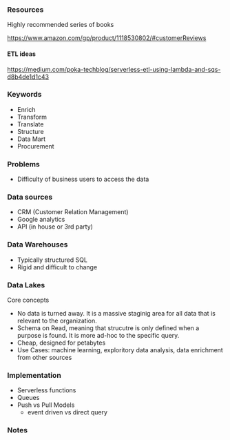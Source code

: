 
### Resources

Highly recommended series of books 

https://www.amazon.com/gp/product/1118530802/#customerReviews

#### ETL ideas

https://medium.com/poka-techblog/serverless-etl-using-lambda-and-sqs-d8b4de1d1c43

### Keywords

- Enrich
- Transform
- Translate
- Structure
- Data Mart
- Procurement

### Problems

- Difficulty of business users to access the data


### Data sources
- CRM (Customer Relation Management)
- Google analytics 
- API (in house or 3rd party)

### Data Warehouses

- Typically structured SQL
- Rigid and difficult to change

### Data Lakes

Core concepts

- No data is turned away. It is a massive staginig area for all data that is relevant to the organization. 
- Schema on Read, meaning that strucutre is only defined when a purpose is found. It is more ad-hoc to the specific query. 
- Cheap, designed for petabytes
- Use Cases: machine learning, exploritory data analysis, data enrichment from other sources

### Implementation

- Serverless functions
- Queues
- Push vs Pull Models
  - event driven vs direct query


### Notes


